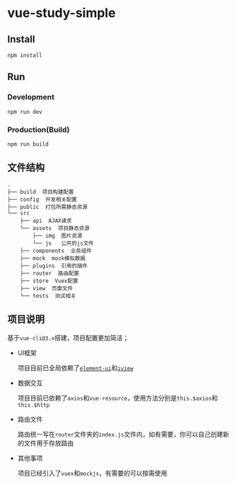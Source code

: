 # vue-study-simple

## Install
```
npm install
```
## Run
### Development
```
npm run dev
```
### Production(Build)
```
npm run build
```
## 文件结构
```shell
.
├── build  项目构建配置
├── config  开发相关配置
├── public  打包所需静态资源
└── src
    ├── api  AJAX请求
    └── assets  项目静态资源
        ├── img  图片资源
        └── js   公共的js文件
    ├── components  业务组件
    ├── mock  mock模拟数据
    ├── plugins  引用的插件
    ├── router  路由配置
    ├── store  Vuex配置
    ├── view  页面文件
    └── tests  测试相关
```

## 项目说明

  基于`vue-cli@3.x`搭建，项目配置更加简洁；


* UI框架
  
  项目目前已全局依赖了[`element-ui`](http://element-cn.eleme.io/#/zh-CN/component/installation)和[`iview`](https://www.iviewui.com/docs/guide/install)

* 数据交互

  项目目前已依赖了`axios`和`vue-resource`，使用方法分别是`this.$axios`和`this.$http`

* 路由文件

  路由统一写在`router`文件夹的`index.js`文件内，如有需要，你可以自己创建新的文件用于存放路由


* 其他事项
  
  项目已经引入了`vuex`和`mockjs`，有需要的可以按需使用




